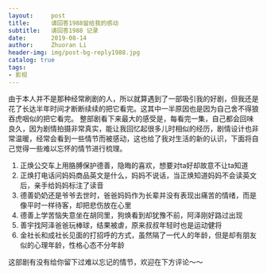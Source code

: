 ```yaml
---
layout:     post
title:      请回答1988留给我的感动
subtitle:   请回答1988 记录
date:       2019-08-14
author:     Zhuoran Li
header-img: img/post-bg-reply1988.jpg
catalog: true
tags:
- 影视
---
```

由于本人并不是那种经常刷剧的人，所以就算遇到了一部吸引我的好剧，但我还是花了长达半年时间才断断续续的把它看完。这其中一半原因也是因为自己舍不得狼吞虎咽似的把它看完。
整部剧看下来最大的感受是，每看完一集，自己都会回味良久，因为剧情拍摄非常真实，能让我回忆起很多儿时相似的经历，剧情设计也非常温暖，经常会看到一些情节而被感动，这也给了我对生活的新的认识，下面将自己觉得一些难以忘怀的情节进行梳理。
1. 正焕公交车上用胳膊保护德善，隐晦的喜欢，想要对ta好却故意不让ta知道
2. 正焕打电话问妈妈商品英文是什么，妈妈不说话，当正焕知道妈妈不会读英文后，亲手给妈妈标注了读音
3. 德善奶奶还是爷爷去世时，爸爸妈妈作为长辈并没有表现出痛苦的情绪，而是像平时一样待客，却把悲伤放在心里
4. 德善上学苦恼失意坐在胡同里，狗焕看到却犹豫不前，阿泽刚好路过出现
5. 善宇找阿泽爸爸玩棒球，结果被虐，原来叔叔年轻时也是运动健将
6. 金社长和成社长见面的打招呼的方式，虽然隔了一代人的年龄，但是却有朋友似的心理年龄，性格心态不分年龄

这部剧有没有给你留下过难以忘记的情节，欢迎在下方评论～～